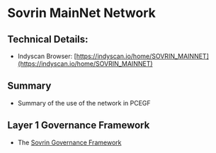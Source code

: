 # Sovrin MainNet Network

## Technical Details:

* Indyscan Browser: [https://indyscan.io/home/SOVRIN_MAINNET](https://indyscan.io/home/SOVRIN_MAINNET)

## Summary

* Summary of the use of the network in PCEGF

## Layer 1 Governance Framework

* The [Sovrin Governance Framework](https://sovrin.org/library/sovrin-governance-framework/)
